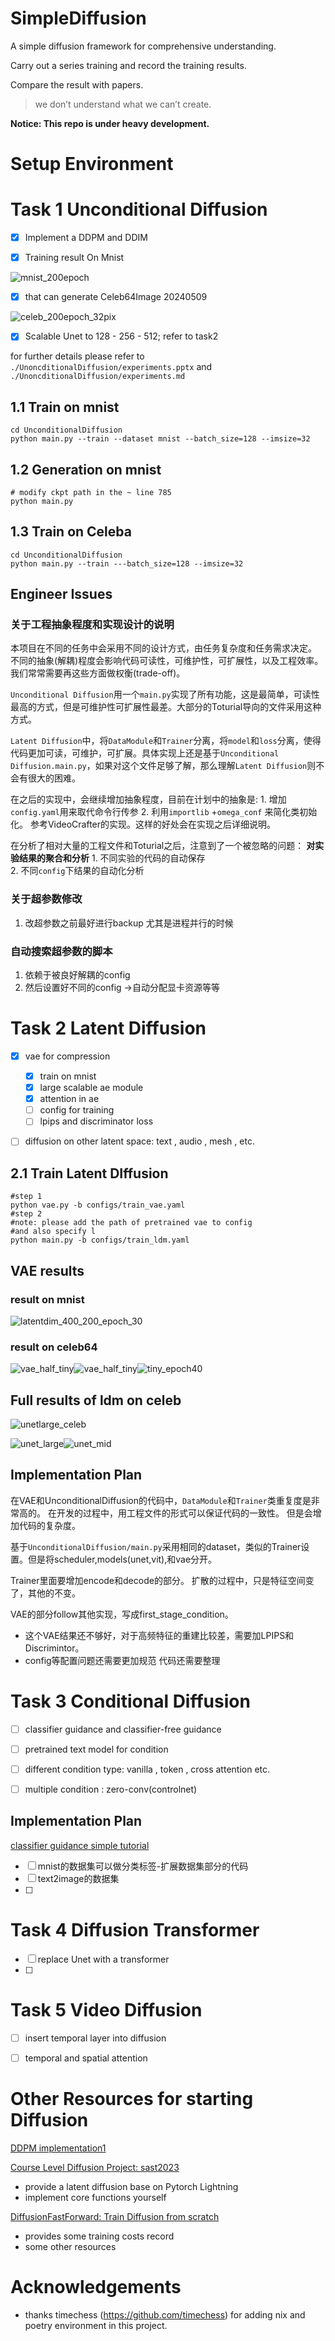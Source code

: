 # SimpleDiffusion
A simple diffusion framework for comprehensive understanding.

Carry out a series training and record the training results. 

Compare the result with papers.



> we don’t understand what we can’t create. 



**Notice: This repo is under heavy development.**

# Setup Environment


# Task 1 Unconditional Diffusion

- [x] Implement a DDPM and DDIM

- [x] Training result On Mnist 

![mnist_200epoch](README/mnist_200epoch.gif)

- [x]  that can generate Celeb64Image  20240509 

![celeb_200epoch_32pix](UnconditionalDiffusion/training_results/celeb_200epoch_32pix.gif)

- [x] Scalable Unet to 128 - 256 - 512; refer to task2 

for further details please refer to `./UnoncditionalDiffusion/experiments.pptx`  and `./UnoncditionalDiffusion/experiments.md` 



## 1.1 Train on mnist 

```
cd UnconditionalDiffusion
python main.py --train --dataset mnist --batch_size=128 --imsize=32
```

## 1.2 Generation on mnist

```
# modify ckpt path in the ~ line 785
python main.py 
```



## 1.3 Train on Celeba

```
cd UnconditionalDiffusion
python main.py --train ---batch_size=128 --imsize=32
```



## Engineer Issues

### 关于工程抽象程度和实现设计的说明

本项目在不同的任务中会采用不同的设计方式，由任务复杂度和任务需求决定。 不同的抽象(解耦)程度会影响代码可读性，可维护性，可扩展性，以及工程效率。 我们常常需要再这些方面做权衡(trade-off)。

`Unconditional Diffusion`用一个`main.py`实现了所有功能，这是最简单，可读性最高的方式，但是可维护性可扩展性最差。大部分的Toturial导向的文件采用这种方式。

`Latent Diffusion`中，将`DataModule`和`Trainer`分离，将`model`和`loss`分离，使得代码更加可读，可维护，可扩展。具体实现上还是基于`Unconditional Diffusion.main.py`，如果对这个文件足够了解，那么理解`Latent Diffusion`则不会有很大的困难。 

在之后的实现中，会继续增加抽象程度，目前在计划中的抽象是:
    1. 增加`config.yaml`用来取代命令行传参
    2. 利用`importlib` +`omega_conf` 来简化类初始化。 参考VideoCrafter的实现。这样的好处会在实现之后详细说明。 

在分析了相对大量的工程文件和Toturial之后，注意到了一个被忽略的问题： **对实验结果的聚合和分析**
    1. 不同实验的代码的自动保存  
        2. 不同`config`下结果的自动化分析

### 关于超参数修改

1. 改超参数之前最好进行backup 尤其是进程并行的时候


### 自动搜索超参数的脚本

1. 依赖于被良好解耦的config
2. 然后设置好不同的config ->自动分配显卡资源等等 


# Task 2 Latent Diffusion


- [x] vae for compression 
  - [x] train on mnist 
  - [x] large scalable ae module
  - [x] attention in ae 
  - [ ] config for training 
  - [ ] lpips and discriminator loss
- [ ] diffusion on other latent space: text , audio , mesh , etc.



## 2.1 Train Latent DIffusion

```shell
#step 1 
python vae.py -b configs/train_vae.yaml
#step 2
#note: please add the path of pretrained vae to config 
#and also specify l
python main.py -b configs/train_ldm.yaml
```



## VAE results 

### result on mnist 

![latentdim_400_200_epoch_30](README/latentdim_400_200_epoch_30.gif)

### result on celeb64 



![vae_half_tiny](README/vae_tiny.gif)![vae_half_tiny](README/vae_half_tiny.gif)![tiny_epoch40](README/tiny_epoch40.png)

## Full results of ldm on celeb

![unetlarge_celeb](README/unetlarge_celeb.png)

![unet_large](README/unet_large.gif)![unet_mid](README/unet_mid.gif)

## Implementation Plan

在VAE和UnconditionalDiffusion的代码中，`DataModule`和`Trainer`类重复度是非常高的。 在开发的过程中，用工程文件的形式可以保证代码的一致性。 但是会增加代码的复杂度。 

基于`UnconditionalDiffusion/main.py`采用相同的dataset，类似的Trainer设置。但是将scheduler,models(unet,vit),和vae分开。 

Trainer里面要增加encode和decode的部分。 扩散的过程中，只是特征空间变了，其他的不变。 

VAE的部分follow其他实现，写成first_stage_condition。 



- 这个VAE结果还不够好，对于高频特征的重建比较差，需要加LPIPS和Discrimintor。
- config等配置问题还需要更加规范  代码还需要整理



# Task 3 Conditional Diffusion

- [ ] classifier guidance and classifier-free guidance 
- [ ] pretrained text model for condition
- [ ] different condition type: vanilla , token , cross attention etc. 
- [ ] multiple condition : zero-conv(controlnet)



## Implementation Plan

[classifier guidance simple tutorial](https://zhuanlan.zhihu.com/p/639548962)

- [ ] mnist的数据集可以做分类标签-扩展数据集部分的代码
- [ ] text2image的数据集
- [ ] 

# Task 4 Diffusion Transformer

- [ ] replace Unet with a transformer 
- [ ] 



# Task 5  Video Diffusion

- [ ] insert temporal layer into diffusion 
- [ ] temporal and spatial attention 



# Other Resources for starting Diffusion

[DDPM implementation1](https://zhuanlan.zhihu.com/p/617895786)

[Course Level Diffusion Project: sast2023](https://github.com/Kevin-thu/sast2023-cv?tab=readme-ov-file)

- provide a latent diffusion base on Pytorch Lightning
- implement core functions yourself

[DiffusionFastForward: Train Diffusion from scratch](https://github.com/mikonvergence/DiffusionFastForward)

- provides some training costs record
- some other resources 



# Acknowledgements

- thanks timechess (https://github.com/timechess) for adding nix and poetry environment in this project.







 

